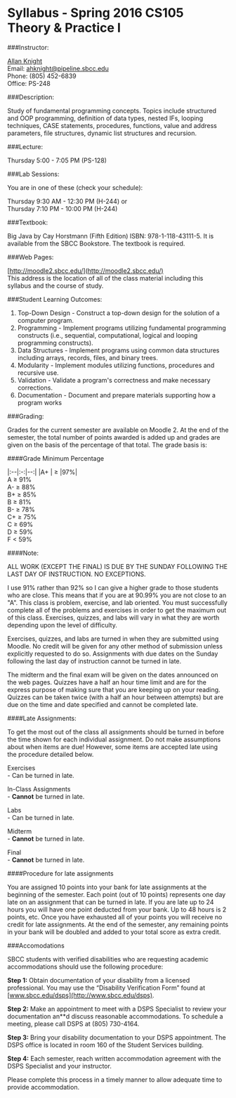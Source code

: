 # Syllabus - Spring 2016 CS105 Theory & Practice I

###Instructor:

[Allan Knight](https://www.linkedin.com/in/allanknight)  
Email: [ahknight@pipeline.sbcc.edu](mailto:ahknight@pipeline.sbcc.edu)  
Phone: (805) 452-6839  
Office: PS-248  

###Description:  

Study of fundamental programming concepts. Topics include structured and OOP programming, definition of data types, nested IFs, looping techniques, CASE statements, procedures, functions, value and address parameters, file structures, dynamic list structures and recursion.

###Lecture:

Thursday 5:00 - 7:05 PM (PS-128)

###Lab Sessions:

You are in one of these (check your schedule):

Thursday 9:30 AM - 12:30 PM (H-244) or  
Thursday 7:10 PM - 10:00 PM (H-244)  

###Textbook: 

Big Java by Cay Horstmann (Fifth Edition) ISBN: 978-1-118-43111-5. It is available from the SBCC Bookstore. The textbook is required.

###Web Pages:

[http://moodle2.sbcc.edu/](http://moodle2.sbcc.edu/)  
This address is the location of all of the class material including this syllabus and the course of study.

###Student Learning Outcomes:

1. Top-Down Design - Construct a top-down design for the solution of a computer program.
2. Programming - Implement programs utilizing fundamental programming constructs (i.e., sequential, computational, logical and looping programming constructs).
3. Data Structures - Implement programs using common data structures including arrays, records, files, and binary trees.
4. Modularity - Implement modules utilizing functions, procedures and recursive use.
5. Validation - Validate a program's correctness and make necessary corrections.
6. Documentation - Document and prepare materials supporting how a program works

###Grading:

Grades for the current semester are available on Moodle 2. At the end of the semester, the total number of points awarded is added up and grades are given on the basis of the percentage of that total. The grade basis is:

####Grade
Minimum Percentage

|:--|:-:|--:|
|A+ | ≥ |97%|  
A  ≥ 91%  
A- ≥ 88%  
B+ ≥ 85%  
B  ≥ 81%  
B- ≥ 78%  
C+ ≥ 75%  
C  ≥ 69%  
D  ≥ 59%  
F  < 59%

####Note:

ALL WORK (EXCEPT THE FINAL) IS DUE BY THE SUNDAY FOLLOWING THE LAST DAY OF INSTRUCTION. NO EXCEPTIONS.

I use 91% rather than 92% so I can give a higher grade to those students who are close. This means that if you are at 90.99% you are not close to an "A".
This class is problem, exercise, and lab oriented. You must successfully complete all of the problems and exercises in order to get the maximum out of this class.
Exercises, quizzes, and labs will vary in what they are worth depending upon the level of difficulty.

Exercises, quizzes, and labs are turned in when they are submitted using Moodle. No credit will be given for any other method of submission unless explicitly requested to do so.
Assignments with due dates on the Sunday following the last day of instruction cannot be turned in late.

The midterm and the final exam will be given on the dates announced on the web pages.
Quizzes have a half an hour time limit and are for the express purpose of making sure that you are keeping up on your reading. Quizzes can be taken twice (with a half an hour between attempts) but are due on the time and date specified and cannot be completed late.

####Late Assignments:

To get the most out of the class all assignments should be turned in before the time shown for each individual assignment. Do not make assumptions about when items are due! However, some items are accepted late using the procedure detailed below.

Exercises  
	-  Can be turned in late.

In-Class Assignments  
	-  **Cannot** be turned in late.

Labs  
	-  Can be turned in late.

Midterm  
	-  **Cannot** be turned in late.

Final  
	-  **Cannot** be turned in late.

####Procedure for late assignments

You are assigned 10 points into your bank for late assignments at the beginning of the semester. Each point (out of 10 points) represents one day late on an assignment that can be turned in late. If you are late up to 24 hours you will have one point deducted from your bank. Up to 48 hours is 2 points, etc. Once you have exhausted all of your points you will receive no credit for late assignments. At the end of the semester, any remaining points in your bank will be doubled and added to your total score as extra credit.

###Accomodations

SBCC students with verified disabilities who are requesting academic accommodations should use the following procedure:

**Step 1:** Obtain documentation of your disability from a licensed professional. You may use the “Disability Verification Form” found at [www.sbcc.edu/dsps](http://www.sbcc.edu/dsps).

**Step 2:** Make an appointment to meet with a DSPS Specialist to review your documentation an**d discuss reasonable accommodations. To schedule a meeting, please call DSPS at (805) 730-4164.

**Step 3:** Bring your disability documentation to your DSPS appointment. The DSPS office is located in room 160 of the Student Services building.

**Step 4:** Each semester, reach written accommodation agreement with the DSPS Specialist and your instructor.

Please complete this process in a timely manner to allow adequate time to provide accommodation.

